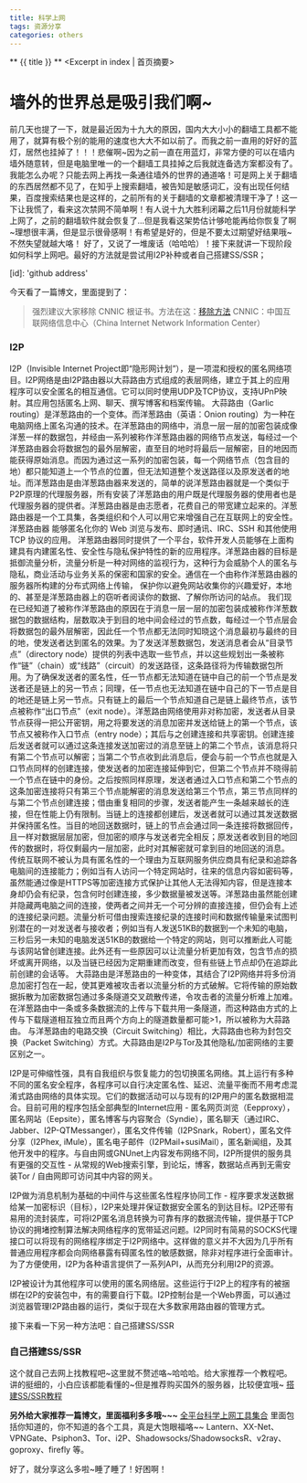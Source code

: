 ```yaml
---
title: 科学上网
tags: 资源分享
categories: others
---
```


** {{ title }} ** <Excerpt in index | 首页摘要>

# 墙外的世界总是吸引我们啊~

前几天也提了一下，就是最近因为十九大的原因，国内大大小小的翻墙工具都不能用了，就算有极个别的能用的速度也大大不如以前了。而我之前一直用的好好的蓝灯，居然也挂掉了！！！悲催啊~因为之前一直在用蓝灯，非常方便的可以在墙内墙外随意转，但是电脑里唯一的一个翻墙工具挂掉之后我就连备选方案都没有了。我能怎么办呢？只能去网上再找一条通往墙外的世界的通道咯！可是网上关于翻墙的东西居然都不见了，在知乎上搜索翻墙，被告知是敏感词汇，没有出现任何结果，百度搜索结果也是这样的，之前所有的关于翻墙的文章都被清理干净了！这一下让我慌了，看来这次禁网不简单啊！有人说十九大胜利闭幕之后11月份就能科学上网了，之前的翻墙软件就会恢复了...但是我看这架势估计够呛能再给你恢复了啊~理想很丰满，但是显示很骨感啊！有希望是好的，但是不要太过期望好结果哦~不然失望就越大咯！
好了，又说了一堆废话（哈哈哈）！接下来就讲一下现阶段如何科学上网吧。最好的方法就是尝试用I2P补种或者自己搭建SS/SSR；

[id]:  'github address'

今天看了一篇博文，里面提到了：
> 强烈建议大家移除 CNNIC 根证书。方法在这：[移除方法](https://github.com/chengr28/RevokeChinaCerts)
CNNIC：中国互联网络信息中心（China Internet Network Information Center）

### I2P
I2P（Invisible Internet Project即“隐形网计划”），是一项混和授权的匿名网络项目。I2P网络是由I2P路由器以大蒜路由方式组成的表层网络，建立于其上的应用程序可以安全匿名的相互通信。它可以同时使用UDP及TCP协议，支持UPnP映射。其应用包括匿名上网、聊天、撰写博客和档案传输。
大蒜路由（Garlic routing）是洋葱路由的一个变体。而洋葱路由（英语：Onion routing）为一种在电脑网络上匿名沟通的技术。在洋葱路由的网络中，消息一层一层的加密包装成像洋葱一样的数据包，并经由一系列被称作洋葱路由器的网络节点发送，每经过一个洋葱路由器会将数据包的最外层解密，直至目的地时将最后一层解密，目的地因而能获得原始消息。而因为通过这一系列的加密包装，每一个网络节点（包含目的地）都只能知道上一个节点的位置，但无法知道整个发送路径以及原发送者的地址。而洋葱路由是由洋葱路由器来发送的，简单的说洋葱路由器就是一个类似于P2P原理的代理服务器，所有安装了洋葱路由的用户既是代理服务器的使用者也是代理服务器的提供者。洋葱路由器是由志愿者，花费自己的带宽建立起来的。洋葱路由器是一个工具集，各类组织和个人可以用它来增强自己在互联网上的安全性。 洋葱路由器 能够匿名化你的 Web 浏览与发布、即时通讯、IRC、SSH 和其他使用 TCP 协议的应用。 洋葱路由器同时提供了一个平台，软件开发人员能够在上面构建具有内建匿名性、安全性与隐私保护特性的新的应用程序。洋葱路由器的目标是抵御流量分析，流量分析是一种对网络的监视行为，这种行为会威胁个人的匿名与隐私，商业活动与业务关系的保密和国家的安全。通信在一个由称作洋葱路由器的服务器所构建的分布式网络上传输， 保护你以避免网站收集你的兴趣爱好，本地的、甚至是洋葱路由器上的窃听者阅读你的数据、了解你所访问的站点。
我们现在已经知道了被称作洋葱路由的原因在于消息一层一层的加密包装成被称作洋葱数据包的数据结构，层数取决于到目的地中间会经过的节点数，每经过一个节点层会将数据包的最外层解密，因此任一个节点都无法同时知晓这个消息最初与最终的目的地，使发送者达到匿名的效果。为了发送洋葱数据包，发送消息者会从“目录节点”（directory node）提供的列表中选取一些节点，并以这些规划出一条被称作“链”（chain）或“线路”（circuit）的发送路径，这条路径将为传输数据包所用。为了确保发送者的匿名性，任一节点都无法知道在链中自己的前一个节点是发送者还是链上的另一节点；同理，任一节点也无法知道在链中自己的下一节点是目的地还是链上另一节点。只有链上的最后一个节点知道自己是链上最终节点，该节点被称作“出口节点”（exit node）。洋葱路由网络使用非对称加密，发送者从目录节点获得一把公开密钥，用之将要发送的消息加密并发送给链上的第一个节点，该节点又被称作入口节点（entry node）；其后与之创建连接和共享密钥。创建连接后发送者就可以通过这条连接发送加密过的消息至链上的第二个节点，该消息将只有第二个节点可以解密；当第二个节点收到此消息后，便会与前一个节点也就是入口节点同样的创建连接，使发送者的加密连接延伸到它，但第二个节点并不晓得前一个节点在链中的身份。之后按照同样原理，发送者通过入口节点和第二个节点的这条加密连接将只有第三个节点能解密的消息发送给第三个节点，第三节点同样的与第二个节点创建连接；借由重复相同的步骤，发送者能产生一条越来越长的连接，但在性能上仍有限制。当链上的连接都创建后，发送者就可以通过其发送数据并保持匿名性。当目的地回送数据时，链上的节点会通过同一条连接将数据回传，且一样对数据层层加密，但加密的顺序与发送者完全相反；原发送者收到目的地回传的数据时，将仅剩最内一层加密，此时对其解密就可拿到目的地回送的消息。
传统互联网不被认为具有匿名性的一个理由为互联网服务供应商具有纪录和追踪各电脑间的连接能力；例如当有人访问一个特定网站时，往来的信息内容如密码等，虽然能通过像是HTTPS等加密连接方式保护让其他人无法得知内容，但是连接本身却仍会有纪录，包含何时创建连接，多少数据量被发送等。洋葱路由虽然能创建并隐藏两电脑之间的连接，使两者之间并无一个可分辨的直接连接，但仍会有上述的连接纪录问题。流量分析可借由搜索连接纪录的连接时间和数据传输量来试图判别潜在的一对发送者与接收者；例如当有人发送51KB的数据到一个未知的电脑，三秒后另一未知的电脑发送51KB的数据给一个特定的网站，则可以推断此人可能与该网站曾创建连接。此外还有一些原因可以让流量分析更加有效，包含节点的损坏或离开网络，以及当链已经因为定期重建而改变，但有些链上节点却仍在追踪此前创建的会话等。
大蒜路由是洋葱路由的一种变体，其结合了I2P网络并将多份消息加密打包在一起，使其更难被攻击者以流量分析的方式破解。它将传输的原始数据拆散为加密数据包通过多条隧道交叉疏散传递，令攻击者的流量分析难上加难。在洋葱路由中一条或多条数据流的上传与下载共用一条隧道，而这种路由方式的上传与下载隧道相互独立而且两个方向上的隧道数量都可能>1，所以被称为大蒜路由。
与洋葱路由的电路交换（Circuit Switching）相比，大蒜路由也称为封包交换（Packet Switching）方式。大蒜路由是I2P与Tor及其他隐私/加密网络的主要区别之一。

I2P是可伸缩性强，具有自我组织与恢复能力的包切换匿名网络。其上运行有多种不同的匿名安全程序，各程序可以自行决定匿名性、延迟、流量平衡而不用考虑混淆式路由网络的具体实现。它们的数据活动可以与现有的I2P用户的匿名数据相混合。目前可用的程序包括全部典型的Internet应用 - 匿名网页浏览（Eepproxy），匿名网站（Eepsite），匿名博客与内容聚合（Syndie），匿名聊天（通过IRC、Jabber、I2P-QTMessanger），匿名文件传输（I2PSnark，Robert），匿名文件分享（I2Phex, iMule），匿名电子邮件（I2PMail+susiMail），匿名新闻组，及其他开发中的程序。与自由网或GNUnet上内容发布网络不同，I2P所提供的服务具有更强的交互性 - 从常规的Web搜索引擎，到论坛，博客，数据站点再到无需安装Tor / 自由网即可访问其中内容的网关。

I2P做为消息机制为基础的中间件与这些匿名性程序协同工作 - 程序要求发送数据给某一加密标识（目标），I2P来处理并保证数据安全匿名的到达目标。I2P还带有易用的流封装库，可将I2P匿名消息转换为可靠有序的数据流传输，提供基于TCP协议的拥堵控制算法解决网络程序的宽带延迟问题。I2P同时有简易的SOCKS代理接口可以将现有的网络程序绑定于I2P网络中。这样做的意义并不大因为几乎所有普通应用程序都会向网络暴露有碍匿名性的敏感数据，除非对程序进行全面审计。为了方便使用，I2P为各种语言提供了一系列API，从而充分利用I2P的资源。

I2P被设计为其他程序可以使用的匿名网络层。这些运行于I2P上的程序有的被捆绑在I2P的安装包中，有的需要自行下载。I2P控制台是一个Web界面，可以通过浏览器管理I2P路由器的运行，类似于现在大多数家用路由器的管理方式。

接下来看一下另一种方法吧：自己搭建SS/SSR

### 自己搭建SS/SSR
这个就自己去网上找教程吧~这里就不赘述咯~哈哈哈。给大家推荐一个教程吧。讲的挺细的，小白应该都能看懂的~但是推荐购买国外的服务器，比较便宜哦~ [搭建SS/SSR教程](http://www.wuzuowei.net/7998.html)


**另外给大家推荐一篇博文，里面福利多多哦~~~**
[全平台科学上网工具集合](https://www.bennythink.com/all-platform-scientific-internet-all-in-one.html)
里面包括你知道的，你不知道的各个工具，真是大饱眼福咯~~
Lantern、XX-Net、VPNGate、Psiphon3、Tor、i2P、Shadowsocks/ShadowsocksR、v2ray、goproxy、firefly 等。

好了，就分享这么多啦~睡了睡了！好困啊！